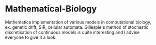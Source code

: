 # Mathematical-Biology

Mathematica implementation of various models in computational biology, ex. genetic drift, SIR, cellular automata. 
Gillespie's method of stochastic discretisation of continuous models is quite interesting and I advise everyone to give it a look.
